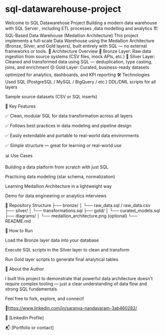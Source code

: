# sql-datawarehouse-project
Welcome to SQL Datawarehose Project 
Building a modern data warehouse  with SQL Server , including ETL processes ,data modelling and analytics
🏗️ SQL-Based Data Warehouse (Medallion Architecture)
This project implements a full-scale Data Warehouse using the Medallion Architecture (Bronze, Silver, and Gold layers), built entirely with SQL — no external frameworks or tools.
🧱 Architecture Overview
🔹 Bronze Layer: Raw data ingestion from source systems (CSV files, mock APIs, etc.)
🔸 Silver Layer: Cleaned and transformed data using SQL — deduplication, type casting, joins, and enrichment
🟡 Gold Layer: Curated, business-ready datasets optimized for analytics, dashboards, and KPI reporting
🛠️ Technologies Used
SQL (PostgreSQL / MySQL / BigQuery / etc.)
DDL/DML scripts for all layers

Sample source datasets (CSV or SQL inserts)

🚀 Key Features

✅ Clean, modular SQL for data transformation across all layers

✅ Follows best practices in data modeling and pipeline design

✅ Easily extendable and portable to real-world data environments

✅ Simple structure — great for learning or real-world use

📊 Use Cases

Building a data platform from scratch with just SQL

Practicing data modeling (star schema, normalization)

Learning Medallion Architecture in a lightweight way

Demo for data engineering or analytics interviews

📁 Repository Structure
├── bronze/
│   └── raw_data.sql / raw_data.csv
├── silver/
│   └── transformations.sql
├── gold/
│   └── curated_models.sql
├── diagrams/
│   └── medallion_architecture.png (optional)
└── README.md

📌 How to Run

Load the Bronze layer data into your database

Execute SQL scripts in the Silver layer to clean and transform

Run Gold layer scripts to generate final analytical tables

📢 About the Author

I built this project to demonstrate that powerful data architecture doesn't require complex tooling — just a clear understanding of data flow and strong SQL fundamentals.

Feel free to fork, explore, and connect!

🔗https://www.linkedin.com/in/saranya-nandavaram-3ab460282/



🔗 [LinkedIn Profile]

📬 [Portfolio or contact]
